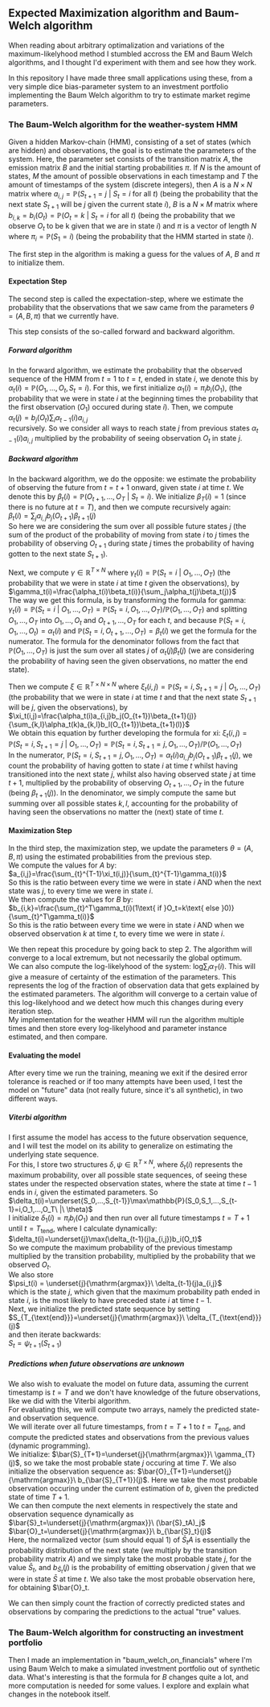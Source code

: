 ## Expected Maximization algorithm and Baum-Welch algorithm

When reading about arbitrary optimalization and variations of the maximum-likelyhood method I stumbled accross the EM and Baum Welch algorithms, and I thought I'd experiment with them and see how they work.

In this repository I have made three small applications using these, from a very simple dice bias-parameter system to an investment portfolio implementing the Baum Welch algorithm to try to estimate market regime parameters.

### The Baum-Welch algorithm for the weather-system HMM

Given a hidden Markov-chain (HMM), consisting of a set of states (which are hidden) and observations, the goal is to estimate the parameters of the system. Here, the parameter set consists of the transition matrix $A$, the emission matrix $B$ and the initial starting probabilities $\pi$. If $N$ is the amount of states, $M$ the amount of possible observations in each timestamp and $T$ the amount of timestamps of the system (discrete integers), then $A$ is a $N\times N$ matrix where $a_{i,j}=\mathbb{P}(S_{t+1}=j\ |\ S_t=i\text{ for all }t)$ (being the probability that the next state $S_{t+1}$ will be $j$ given the current state $i$), $B$ is a $N\times M$ matrix where $b_{i,k}=b_i(O_t)=\mathbb{P}(O_t=k\ |\ S_t=i\text{ for all }t)$ (being the probability that we observe $O_t$ to be k given that we are in state $i$) and $\pi$ is a vector of length $N$ where $\pi_i=\mathbb{P}(S_1=i)$ (being the probability that the HMM started in state $i$).

The first step in the algorithm is making a guess for the values of $A$, $B$ and $\pi$ to initialize them.

#### Expectation Step

The second step is called the expectation-step, where we estimate the probability that the observations that we saw came from the parameters $\theta=(A,B,\pi)$ that we currently have.

This step consists of the so-called forward and backward algorithm.

##### Forward algorithm

In the forward algorithm, we estimate the probability that the observed sequence of the HMM from $t=1$ to $t=t$, ended in state $i$, we denote this by $\alpha_t(i)=\mathbb{P}(O_1,...,O_t,S_t=i)$. For this, we first initialize $\alpha_1(i)=\pi_i b_i(O_1)$, (the probability that we were in state $i$ at the beginning times the probability that the first observation ($O_1$) occured during state $i$). Then, we compute  
$\alpha_t(j)=b_j(O_t)\sum_i\alpha_{t-1}(i)a_{i,j}$  
recursively. So we consider all ways to reach state $j$ from previous states $\alpha_{t-1}(i)a_{i,j}$ multiplied by the probability of seeing observation $O_t$ in state $j$.

##### Backward algorithm

In the backward algorithm, we do the opposite: we estimate the probability of observing the future from $t=t+1$ onward, given state $i$ at time $t$. We denote this by $\beta_t(i)=\mathbb{P}(O_{t+1},...,O_T\ |\ S_t=i)$. We initialize $\beta_T(i)=1$ (since there is no future at $t=T$), and then we compute recursively again:  
$\beta_t(i)=\sum_j a_{i,j}b_j(O_{t+1})\beta_{t+1}(j)$  
So here we are considering the sum over all possible future states $j$ (the sum of the product of the probability of moving from state $i$ to $j$ times the probability of observing $O_{t+1}$ during state $j$ times the probability of having gotten to the next state $S_{t+1}$).

Next, we compute $\gamma\in\mathbb{R}^{T\times N}$ where $\gamma_t(i)=\mathbb{P}(S_t=i\ |\ O_1,...,O_T)$ (the probability that we were in state $i$ at time $t$ given the observations), by  
$\gamma_t(i)=\frac{\alpha_t(i)\beta_t(i)}{\sum_j\alpha_t(j)\beta_t(j)}$  
The way we get this formula, is by transforming the formula for gamma: $\gamma_t(i)=\mathbb{P}(S_t=i\ |\ O_1,...,O_T)=\mathbb{P}(S_t=i,O_1,...,O_T)/\mathbb{P}(O_1,...,O_T)$ and splitting $O_1,...,O_T$ into $O_1,...,O_t$ and $O_{t+1},...,O_T$ for each $t$, and because $\mathbb{P}(S_t=i,O_1,...,O_t)=\alpha_t(i)$ and $\mathbb{P}(S_t=i,O_{t+1},...,O_T)=\beta_t(i)$ we get the formula for the numerator. The formula for the denominator follows from the fact that $\mathbb{P}(O_1,...,O_T)$ is just the sum over all states $j$ of $\alpha_t(j)\beta_t(j)$ (we are considering the probability of having seen the given observations, no matter the end state).

Then we compute $\xi\in\mathbb{R}^{T\times N\times N}$ where $\xi_t(i,j)=\mathbb{P}(S_t=i,S_{t+1}=j\ |\ O_1,...,O_T)$ (the probability that we were in state $i$ at time $t$ and that the next state $S_{t+1}$ will be $j$, given the observations), by  
$\xi_t(i,j)=\frac{\alpha_t(i)a_{i,j}b_j(O_{t+1})\beta_{t+1}(j)}{\sum_{k,l}\alpha_t(k)a_{k,l}b_l(O_{t+1})\beta_{t+1}(l)}$  
We obtain this equation by further developing the formula for xi: $\xi_t(i,j)=\mathbb{P}(S_t=i,S_{t+1}=j\ |\ O_1,...,O_T)=\mathbb{P}(S_t=i,S_{t+1}=j,O_1,...,O_T)/\mathbb{P}(O_1,...,O_T)$  
In the numerator, $\mathbb{P}(S_t=i,S_{t+1}=j,O_1,...,O_T)=\alpha_t(i)a_{i,j}b_j(O_{t+1})\beta_{t+1}(j)$, we count the probability of having gotten to state $i$ at time $t$ whilst having transitioned into the next state $j$, whilst also having observed state $j$ at time $t+1$, multiplied by the probability of observing $O_{t+1},...,O_T$ in the future (being $\beta_{t+1}(j)$). In the denominator, we simply compute the same but summing over all possible states $k,l$, accounting for the probability of having seen the observations no matter the (next) state of time $t$.

#### Maximization Step

In the third step, the maximization step, we update the parameters $\theta=(A,B,\pi)$ using the estimated probabilities from the previous step.  
We compute the values for $A$ by:  
$a_{i,j}=\frac{\sum_{t}^{T-1}\xi_t(i,j)}{\sum_{t}^{T-1}\gamma_t(i)}$  
So this is the ratio between every time we were in state $i$ AND when the next state was $j$, to every time we were in state $i$.  
We then compute the values for $B$ by:  
$b_{i,k}=\frac{\sum_{t}^T\gamma_t(i)(1\text{ if }O_t=k\text{ else }0)}{\sum_{t}^T\gamma_t(i)}$  
So this is the ratio between every time we were in state $i$ AND when we observed observation $k$ at time $t$, to every time we were in state $i$.

We then repeat this procedure by going back to step 2. The algorithm will converge to a local extremum, but not necessarily the global optimum.  
We can also compute the log-likelyhood of the system: $\text{log}\sum_i\alpha_T(i)$. This will give a measure of certainty of the estimation of the parameters. This represents the log of the fraction of observation data that gets explained by the estimated parameters. The algorithm will converge to a certain value of this log-likelyhood and we detect how much this changes during every iteration step.  
My implementation for the weather HMM will run the algorithm multiple times and then store every log-likelyhood and parameter instance estimated, and then compare.

#### Evaluating the model

After every time we run the training, meaning we exit if the desired error tolerance is reached or if too many attempts have been used, I test the model on "future" data (not really future, since it's all synthetic), in two different ways.

##### Viterbi algorithm

I first assume the model has access to the future observation sequence, and I will test the model on its ability to generalize on estimating the underlying state sequence.  
For this, I store two structures $\delta,\psi\in\mathbb{R}^{T\times N}$, where $\delta_t(i)$ represents the maximum probability, over all possible state sequences, of seeing these states under the respected observation states, where the state at time $t-1$ ends in $i$, given the estimated parameters. So    
$\delta_t(i)=\underset{S_0,...,S_{t-1}}\max\mathbb{P}(S_0,S_1,...,S_{t-1}=i,O_1,...,O_T\ |\ \theta)$  
I initialize $\delta_1(i)=\pi_ib_i(O_1)$ and then run over all future timestamps $t=T+1$ until $t=T_{\text{tend}}$, where I calculate dynamically:  
$\delta_t(i)=\underset{j}\max(\delta_{t-1}(j)a_{i,j})b_i(O_t)$  
So we compute the maximum probability of the previous timestamp multiplied by the transition probability, multiplied by the probability that we observed $O_t$.  
We also store  
$\psi_t(i) = \underset{j}{\mathrm{argmax}}\ \delta_{t-1}(j)a_{i,j}$  
which is the state $j$, which given that the maximum probability path ended in state $i$, is the most likely to have preceded state $i$ at time $t-1$.  
Next, we initialize the predicted state sequence by setting  
$S_{T_{\text{end}}}=\underset{j}{\mathrm{argmax}}\ \delta_{T_{\text{end}}}(j)$  
and then iterate backwards:  
$S_t=\psi_{t+1}(S_{t+1})$

##### Predictions when future observations are unknown

We also wish to evaluate the model on future data, assuming the current timestamp is $t=T$ and we don't have knowledge of the future observations, like we did with the Viterbi algorithm.  
For evaluating this, we will compute two arrays, namely the predicted state- and observation sequence.  
We will iterate over all future timestamps, from $t=T+1$ to $t=T_{\text{end}}$, and compute the predicted states and observations from the previous values (dynamic programming).  
We initialize: $\bar{S}_{T+1}=\underset{j}{\mathrm{argmax}}\ \gamma_{T}(j)$, so we take the most probable state $j$ occuring at time $T$. We also initialize the observation sequence as: $\bar{O}_{T+1}=\underset{j}{\mathrm{argmax}}\ b_{\bar{S}_{T+1}}(j)$. Here we take the most probable observation occuring under the current estimation of $b$, given the predicted state of time $T+1$.    
We can then compute the next elements in respectively the state and observation sequence dynamically as  
$\bar{S}_t=\underset{j}{\mathrm{argmax}}\ (\bar{S}_tA)_j$  
$\bar{O}_t=\underset{j}{\mathrm{argmax}}\ b_{\bar{S}_t}(j)$  
Here, the normalized vector (sum should equal 1) of $\bar{S}_tA$ is essentially the probability distribution of the next state (we multiply by the transition probability matrix $A$) and we simply take the most probable state $j$, for the value $\bar{S}_t$, and $b_{\bar{S}_t}(j)$ is the probability of emitting observation $j$ given that we were in state $\bar{S}$ at time $t$. We also take the most probable observation here, for obtaining $\bar{O}_t.

We can then simply count the fraction of correctly predicted states and observations by comparing the predictions to the actual "true" values.

### The Baum-Welch algorithm for constructing an investment portfolio

Then I made an implementation in "baum_welch_on_financials" where I'm using Baum Welch to make a simulated investment portfolio out of synthetic data. What's interesting is that the formula for $B$ changes quite a lot, and more computation is needed for some values. I explore and explain what changes in the notebook itself.
